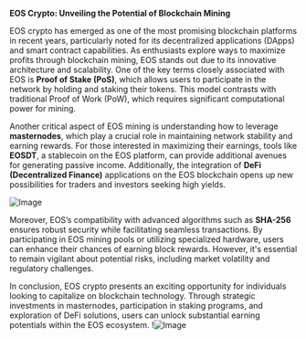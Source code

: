 **EOS Crypto: Unveiling the Potential of Blockchain Mining**

EOS crypto has emerged as one of the most promising blockchain platforms in recent years, particularly noted for its decentralized applications (DApps) and smart contract capabilities. As enthusiasts explore ways to maximize profits through blockchain mining, EOS stands out due to its innovative architecture and scalability. One of the key terms closely associated with EOS is **Proof of Stake (PoS)**, which allows users to participate in the network by holding and staking their tokens. This model contrasts with traditional Proof of Work (PoW), which requires significant computational power for mining.

Another critical aspect of EOS mining is understanding how to leverage **masternodes**, which play a crucial role in maintaining network stability and earning rewards. For those interested in maximizing their earnings, tools like **EOSDT**, a stablecoin on the EOS platform, can provide additional avenues for generating passive income. Additionally, the integration of **DeFi (Decentralized Finance)** applications on the EOS blockchain opens up new possibilities for traders and investors seeking high yields.

![Image](https://github.com/user-attachments/assets/590b50a7-4459-4e76-8a31-559aed223621)

Moreover, EOS’s compatibility with advanced algorithms such as **SHA-256** ensures robust security while facilitating seamless transactions. By participating in EOS mining pools or utilizing specialized hardware, users can enhance their chances of earning block rewards. However, it's essential to remain vigilant about potential risks, including market volatility and regulatory challenges.

In conclusion, EOS crypto presents an exciting opportunity for individuals looking to capitalize on blockchain technology. Through strategic investments in masternodes, participation in staking programs, and exploration of DeFi solutions, users can unlock substantial earning potentials within the EOS ecosystem. !![Image](https://github.com/user-attachments/assets/590b50a7-4459-4e76-8a31-559aed223621)